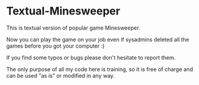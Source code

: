 # Textual-Minesweeper

This is textual version of popular game Minesweeper.

Now you can play the game on your job even if sysadmins deleted
all the games before you got your computer :)

If you find some typos or bugs please don't hesitate to report them.

The only purpose of all my code here is training, so it is free of charge
and can be used "as is" or modified in any way.
